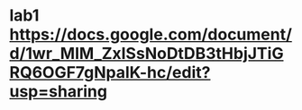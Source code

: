 # lab1 https://docs.google.com/document/d/1wr_MlM_ZxISsNoDtDB3tHbjJTiGRQ6OGF7gNpalK-hc/edit?usp=sharing
